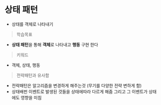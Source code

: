  # 상태 패턴
 * 상태를 객체로 나타내기

> 학습목표
 * **상태 패턴**을 통해 **객체**로 나타내고 **행동** 구현 한다
 
> 키워드
 * 객체, 상태, 행동
 
> 전략패턴과 유사함
 * 전략패턴은 알고리즘을 변경하게 해주는것 (무기를 다양한 전략 변하게 함) 
 * 상태배펀 이벤트로 발생된 것들을 상태에따라 다르게 해줌
   그리고 그 이벤트가 상태에도 영향을 미침